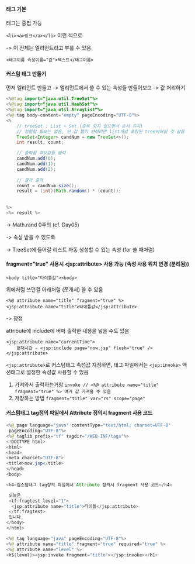 #### 태그 기본

태그는 중첩 가능

`<li><a>링크</a></li>` 이런 식으로

-&gt; 이 전체는 엘리먼트라고 부를 수 있음

`<태그이름 속성이름="값">텍스트</태그이름>`

#### 커스텀 태그 만들기

먼저 엘리먼트 만들고 -&gt; 엘리먼트에서 쓸 수 있는 속성들 만들어보고 -&gt; 값 처리하기



```java
<%@tag import="java.util.TreeSet"%>
<%@tag import="java.util.HashSet"%>
<%@tag import="java.util.ArrayList"%>
<%@ tag body-content="empty" pageEncoding="UTF-8"%>
<%
	// treeSet : List + Set (중복 되지 않으면서 순서 유지)
	// 정렬할 필요는 없음, 단 값 뽑기 편하려면 list개념 포함된 tree써야될 것 같음
	TreeSet<Integer> candNum = new TreeSet<>();
	int result, count;

	// 출력될 후보값들 입력
	candNum.add(0);
	candNum.add(1);
	candNum.add(2);
	
	// 결과 출력
	count = candNum.size();
	result = (int)(Math.random() * (count));
	
	
%>
<%= result %>
```

-&gt; Math.rand 0주의 \(cf. Day05\)

-&gt; 속성 받을 수 있도록

-&gt; TreeSet에 들어갈 리스트 자동 생성할 수 있는 속성 \(for 쓸 때처럼\)



#### fragment="true" 사용시 &lt;jsp:attribute&gt; 사용 가능 \(속성 사용 위치 변경 \(분리됨\)\)

```
<body title="타이틀값"><body>
```

위에처럼 쓰던걸 아래처럼 \(쪼개서\) 쓸 수 있음

```
<%@ attribute name="title" fragment="true" %>
<jsp:attribute name="title">타이틀값</jsp:attribute>
```

-&gt; 장점

attribute에 include에 버퍼 출력한 내용을 넣을 수도 있음 

```
<jsp:attribute name="currentTime">
    현재시간 - <jsp:include page="now.jsp" flush="true" />
</jsp:attribute> 
```



`<jsp:attribute>`로 커스텀태그 속성값 지정하면, 태그 파일에서는 `<jsp:invoke>` 액션태그로 설정한 속성값 사용할 수 있음

1. 가져와서 출력하는거랑 `invoke // <%@ attribute name="title" fragment="true" %> 여기 값 가져올 수 있음`
2. 저장하는 방법 `fragment="title" var="rs" scope="page"`



#### 커스텀태그 tag정의 파일에서 Attribute 정의시 fragment 사용 코드

```java
<%@ page language="java" contentType="text/html; charset=UTF-8"
 pageEncoding="UTF-8"%>
<%@ taglib prefix="tf" tagdir="/WEB-INF/tags"%>
<!DOCTYPE html>
<html>
<head>
<meta charset="UTF-8">
<title>now.jsp</title>
</head>
<body>

<h4>컴스텀태그 tag정의 파일에서 Attribute 정의시 fragment 사용 코드</h4>

 오늘은
 <tf:fragtest level="1">
  <jsp:attribute name="title">타이틀</jsp:attribute>
 </tf:fragtest>
 입니다.
</body>
</html>
```

```java
<%@ tag language="java" pageEncoding="UTF-8"%>
<%@ attribute name="title" fragment="true" required="true" %>
<%@ attribute name="level" %>
<h${level}><jsp:invoke fragment="title"></jsp:invoke></h1>
```

















